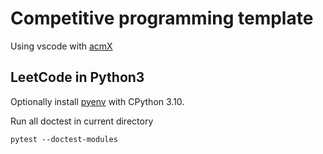 # Competitive programming template

Using vscode with [acmX](https://github.com/mfornet/acmx)

## LeetCode in Python3

Optionally install [pyenv](https://github.com/pyenv/pyenv#installation) with CPython 3.10.

Run all doctest in current directory
```
pytest --doctest-modules
```